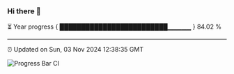 ### Hi there 👋

⏳ Year progress { █████████████████████████▁▁▁▁▁ } 84.02 %

---

⏰ Updated on Sun, 03 Nov 2024 12:38:35 GMT

![Progress Bar CI](https://github.com/ZhaoGui/ZhaoGui/workflows/Progress%20Bar%20CI/badge.svg)
